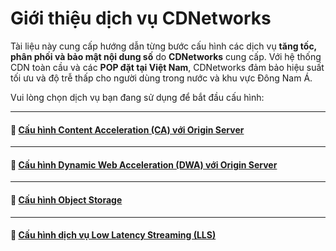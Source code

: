 # Giới thiệu dịch vụ CDNetworks

Tài liệu này cung cấp hướng dẫn từng bước cấu hình các dịch vụ **tăng tốc, phân phối và bảo mật nội dung số** do **CDNetworks** cung cấp. Với hệ thống CDN toàn cầu và các **POP đặt tại Việt Nam**, CDNetworks đảm bảo hiệu suất tối ưu và độ trễ thấp cho người dùng trong nước và khu vực Đông Nam Á.

Vui lòng chọn dịch vụ bạn đang sử dụng để bắt đầu cấu hình:

* * *
#### 📄 [Cấu hình Content Acceleration (CA) với Origin Server](cau-hinh-content-acceleration-voi-origin-server.md)
---
#### 📄 [Cấu hình Dynamic Web Acceleration (DWA) với Origin Server](huong-dan-cau-hinh-dynamic-web-acceleration-dwa-voi-origin-server.md)
* * *
#### 📄 [Cấu hình Object Storage](cau-hinh-object-storage.md)
***
#### 📄 [Cấu hình dịch vụ Low Latency Streaming (LLS)](cau-hinh-dich-vu-low-latency-streaming.md)
